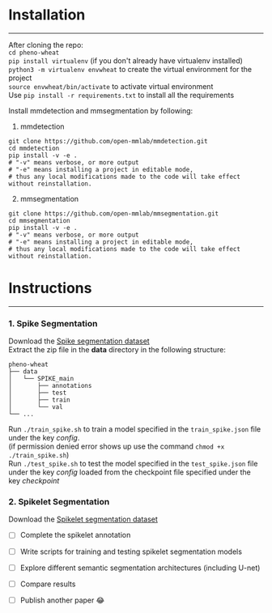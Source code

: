 # Installation

---

After cloning the repo:\
`cd pheno-wheat`\
`pip install virtualenv` (if you don't already have virtualenv installed)\
`python3 -m virtualenv envwheat` to create the virtual environment for the project\
`source envwheat/bin/activate` to activate virtual environment\
Use `pip install -r requirements.txt` to install all the requirements

Install mmdetection and mmsegmentation by following:
1. mmdetection
````
git clone https://github.com/open-mmlab/mmdetection.git
cd mmdetection
pip install -v -e .
# "-v" means verbose, or more output
# "-e" means installing a project in editable mode,
# thus any local modifications made to the code will take effect without reinstallation.
````
2. mmsegmentation
````
git clone https://github.com/open-mmlab/mmsegmentation.git
cd mmsegmentation
pip install -v -e .
# "-v" means verbose, or more output
# "-e" means installing a project in editable mode,
# thus any local modifications made to the code will take effect without reinstallation.
````
# Instructions

---
### 1. Spike Segmentation

Download the [Spike segmentation dataset](https://drive.google.com/file/d/1O5Iauv3vrC3NFLrJDZwnUPTdb72uZxSY/view?usp=share_link) \
Extract the zip file in the **data** directory in the following structure:
```
pheno-wheat
├── data
│   └── SPIKE_main
│       ├── annotations
│       ├── test
│       ├── train
│       └── val
└── ...
```
Run `./train_spike.sh` to train a model specified in the `train_spike.json` file under the key
*config*.\
(if permission denied error shows up use the command `chmod +x ./train_spike.sh`)\
Run `./test_spike.sh` to test the model specified in the `test_spike.json` file under the key 
*config* loaded from the checkpoint file 
specified under the key *checkpoint*

### 2. Spikelet Segmentation

Download the [Spikelet segmentation dataset]()

- [ ] Complete the spikelet annotation 
- [ ] Write scripts for training and testing spikelet segmentation models
- [ ] Explore different semantic segmentation architectures (including U-net)
- [ ] Compare results
- [ ] Publish another paper 😂


